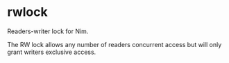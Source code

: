 rwlock
======

Readers-writer lock for Nim.

The RW lock allows any number of readers concurrent access but will only grant
writers exclusive access.

